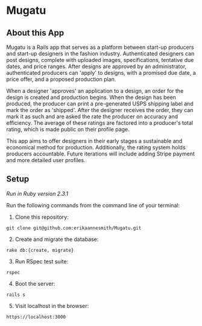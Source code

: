# Mugatu

## About this App
Mugatu is a Rails app that serves as a platform between start-up producers and start-up designers in the fashion industry. Authenticated designers can post designs, complete with uploaded images, specifications, tentative due dates, and price ranges. After designs are approved by an administrator, authenticated producers can 'apply' to designs, with a promised due date, a price offer, and a proposed production plan.

When a designer 'approves' an application to a design, an order for the design is created and production begins. When the design has been produced, the producer can print a pre-generated USPS shipping label and mark the order as 'shipped'. After the designer receives the order, they can mark it as such and are asked the rate the producer on accuracy and efficiency. The average of these ratings are factored into a producer's total rating, which is made public on their profile page.

This app aims to offer designers in their early stages a sustainable and economical method for production. Additionally, the rating system holds producers accountable. Future iterations will include adding Stripe payment and more detailed user profiles.

## Setup

*Run in Ruby version 2.3.1*

Run the following commands from the command line of your terminal:

1. Clone this repository: 

`git clone git@github.com:erikaannesmith/Mugatu.git`

2. Create and migrate the database:

`rake db:{create, migrate}`

3. Run RSpec test suite:

`rspec`

4. Boot the server:

`rails s`

5. Visit localhost in the browser:

`https://localhost:3000`